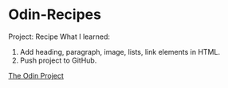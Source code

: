 # Odin-Recipes

Project: Recipe
What I learned: 
1. Add heading, paragraph, image, lists, link elements in HTML.
2. Push project to GitHub.

[The Odin Project](https://www.theodinproject.com/paths/foundations/courses/foundations/lessons/recipes)